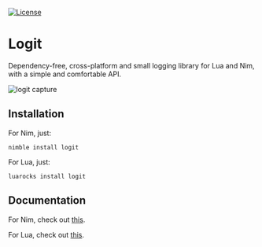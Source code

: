 [![License][LicenseBadge]][licenseURL]

# Logit

Dependency-free, cross-platform and small logging library for Lua and Nim, with a simple and comfortable API.

![logit capture](https://github.com/Miqueas/Logit/raw/main/capture.png)

## Installation

For Nim, just:

```
nimble install logit
```

For Lua, just:

```
luarocks install logit
```

## Documentation

For Nim, check out [this](https://github.com/Miqueas/Logit/blob/main/NimDocs.md).

For Lua, check out [this](https://github.com/Miqueas/Logit/blob/main/LuaDocs.md).

[LicenseBadge]: https://img.shields.io/badge/License-Zlib-brightgreen?style=flat
[LicenseURL]: https://opensource.org/licenses/Zlib
